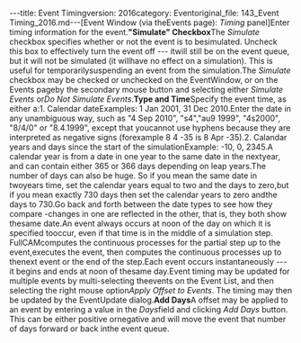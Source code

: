 ---title: Event Timingversion: 2016category: Eventoriginal_file: 143_Event Timing_2016.md---[Event Window (via theEvents page): *Timing* panel]Enter timing information for the event.**"Simulate" Checkbox**The *Simulate* checkbox specifies whether or not the event is to besimulated. Uncheck this box to effectively turn the event off --- itwill still be on the event queue, but it will not be simulated (it willhave no effect on a simulation). This is useful for temporarilysuspending an event from the simulation.The *Simulate* checkbox may be checked or unchecked on the EventWindow, or on the Events pageby the secondary mouse button and selecting either *Simulate Events* or*Do Not Simulate Events*.**Type and Time**Specify the event time, as either a:1. Calendar dateExamples: 1 Jan 2001, 31 Dec 2010.Enter the date in any unambiguous way, such as "4 Sep 2010", "s4","au9 1999", "4s2000", "8/4/0" or "8.4.1999", except that youcannot use hyphens because they are interpreted as negative signs (forexample 8 4 -35 is 8 Apr -35).2. Calandar years and days since the start of the simulationExample: -10, 0, 2345.A calendar year is from a date in one year to the same date in the nextyear, and can contain either 365 or 366 days depending on leap years.The number of days can also be huge. So if you mean the same date in twoyears time, set the calendar years equal to two and the days to zero,but if you mean exactly 730 days then set the calendar years to zero andthe days to 730.Go back and forth between the date types to see how they compare -changes in one are reflected in the other, that is, they both show thesame date.An event always occurs at noon of the day on which it is specified tooccur, even if that time is in the middle of a simulation step. FullCAMcomputes the continuous processes for the partial step up to the event,executes the event, then computes the continuous processes up to thenext event or the end of the step.Each event occurs instantaneously --- it begins and ends at noon of thesame day.Event timing may be updated for multiple events by multi-selecting theevents on the Event List, and then selecting the right mouse option*Apply Offset to Events*. The timing may then be updated by the EventUpdate dialog.**Add Days**A offset may be applied to an event by entering a value in the *Days*field and clicking *Add Days* button. This can be either positive ornegative and will move the event that number of days forward or back inthe event queue.